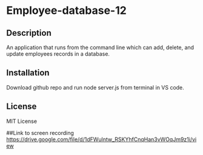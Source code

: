 # Employee-database-12

## Description
An application that runs from the command line which can add, delete, and update employees records in a database.

## Installation 
Download github repo and run node server.js from terminal in VS code.

## License 
MIT License

##Link to screen recording
https://drive.google.com/file/d/1dFWulntw_RSKYhfCnqHan3vWOqJm9z1i/view



